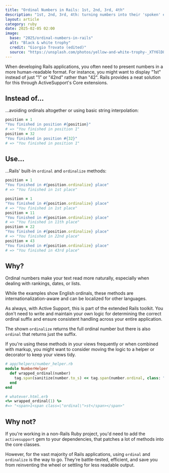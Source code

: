 ```yaml
---
title: "Ordinal Numbers in Rails: 1st, 2nd, 3rd, 4th"
description: "1st, 2nd, 3rd, 4th: turning numbers into their 'spoken' equivalents with ActiveSupport"
layout: article
category: ruby
date: 2025-02-05 02:00
image:
  base: "2025/ordinal-numbers-in-rails"
  alt: "Black & white trophy"
  credit: "Giorgio Trovato (edited)"
  source: "https://unsplash.com/photos/yellow-and-white-trophy-_XTY6lD8jgM"
---
```


When developing Rails applications, you often need to present numbers in a more human-readable format. For instance, you might want to display "1st" instead of just "1" or "42nd" rather than "42". Rails provides a neat solution for this through ActiveSupport's Core extensions.

## Instead of…

...avoiding ordinals altogether or using basic string interpolation:

```ruby
position = 1
"You finished in position #{position}"
# => "You finished in position 1"
position = 32
"You finished in position #{32}"
# => "You finished in position 1"
```

## Use…

...Rails' built-in `ordinal` and `ordinalize` methods:

```ruby
position = 1
"You finished in #{position.ordinalize} place"
# => "You finished in 1st place"

position = 1
"You finished in #{position.ordinalize} place"
# => "You finished in 1st place"
position = 11
"You finished in #{position.ordinalize} place"
# => "You finished in 11th place"
position = 22
"You finished in #{position.ordinalize} place"
# => "You finished in 22nd place"
position = 43
"You finished in #{position.ordinalize} place"
# => "You finished in 43rd place"
```

## Why?

Ordinal numbers make your text read more naturally, especially when dealing with rankings, dates, or lists.

While the examples show English ordinals, these methods are internationalization-aware and can be localized for other languages.

As always, with Active Support, this is part of the extended Rails toolkit. You don't need to write and maintain your own logic for determining the correct ordinal suffix and ensure consistent handling across your entire application.

The shown `ordinalize` returns the full ordinal number but there is also `ordinal` that returns just the suffix.

If you're using these methods in your views frequently or when combined with markup, you might want to consider moving the logic to a helper or decorator to keep your views tidy.

```ruby
# app/helpers/number_helper.rb
module NumberHelper
  def wrapped_ordinal(number)
    tag.span(sanitize(number.to_s) << tag.span(number.ordinal, class: "ordinal"))
  end
end

# whatever.html.erb
<%= wrapped_ordinal(1) %>
#=> "<span>1<span class=\"ordinal\">st</span></span>"
```

## Why not?

If you're working in a non-Rails Ruby project, you'd need to add the `activesupport` gem to your dependencies, that patches a lot of methods into the core classes.

However, for the vast majority of Rails applications, using `ordinal` and `ordinalize` is the way to go. They're battle-tested, efficient, and save you from reinventing the wheel or settling for less readable output.

